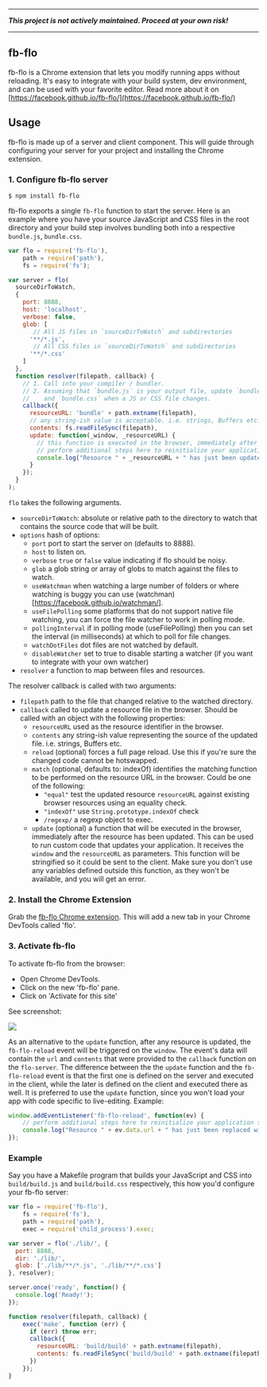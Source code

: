 - - -

**_This project is not actively maintained. Proceed at your own risk!_**

- - - 

fb-flo
---

fb-flo is a Chrome extension that lets you modify running apps without reloading. It's easy to integrate with your build system, dev environment, and can be used with your favorite editor. Read more about it on [https://facebook.github.io/fb-flo/](https://facebook.github.io/fb-flo/)

## Usage

fb-flo is made up of a server and client component. This will guide through configuring your server for your project and installing the Chrome extension.

### 1. Configure fb-flo server

```
$ npm install fb-flo
```

fb-flo exports a single `fb-flo` function to start the server. Here is an example where you have your source JavaScript and CSS files in the root directory and your build step involves bundling both into a respective `bundle.js`, `bundle.css`.

```js
var flo = require('fb-flo'),
    path = require('path'),
    fs = require('fs');

var server = flo(
  sourceDirToWatch,
  {
    port: 8888,
    host: 'localhost',
    verbose: false,
    glob: [
       // All JS files in `sourceDirToWatch` and subdirectories
      '**/*.js',
       // All CSS files in `sourceDirToWatch` and subdirectories
      '**/*.css'
    ]
  },
  function resolver(filepath, callback) {
    // 1. Call into your compiler / bundler.
    // 2. Assuming that `bundle.js` is your output file, update `bundle.js`
    //    and `bundle.css` when a JS or CSS file changes.
    callback({
      resourceURL: 'bundle' + path.extname(filepath),
      // any string-ish value is acceptable. i.e. strings, Buffers etc.
      contents: fs.readFileSync(filepath),
      update: function(_window, _resourceURL) {
        // this function is executed in the browser, immediately after the resource has been updated with new content
        // perform additional steps here to reinitialize your application so it would take advantage of the new resource
        console.log("Resource " + _resourceURL + " has just been updated with new content");
      }
    });
  }
);
```

`flo` takes the following arguments.

* `sourceDirToWatch`: absolute or relative path to the directory to watch that contains the source code that will be built.
* `options` hash of options:
    * `port` port to start the server on (defaults to 8888).
    * `host` to listen on.
    * `verbose` `true` or `false` value indicating if flo should be noisy.
    * `glob` a glob string or array of globs to match against the files to watch.
    * `useWatchman` when watching a large number of folders or where watching is buggy you can use (watchman)[https://facebook.github.io/watchman/].
    * `useFilePolling` some platforms that do not support native file watching, you can force the file watcher to work in polling mode.
    * `pollingInterval` if in polling mode (useFilePolling) then you can set the interval (in milliseconds) at which to poll for file changes.
    * `watchDotFiles` dot files are not watched by default.
    * `disableWatcher` set to true to disable starting a watcher (if you want to integrate with your own watcher)
* `resolver` a function to map between files and resources.

The resolver callback is called with two arguments:

* `filepath` path to the file that changed relative to the watched directory.
* `callback` called to update a resource file in the browser. Should be called with an object with the following properties:
  * `resourceURL` used as the resource identifier in the browser.
  * `contents` any string-ish value representing the source of the updated file. i.e. strings, Buffers etc.
  * `reload` (optional) forces a full page reload. Use this if you're sure the changed code cannot be hotswapped.
  * `match` (optional, defaults to: indexOf) identifies the matching function to be performed on the resource URL in the browser. Could be one of the following:
    * `"equal"` test the updated resource `resourceURL` against existing browser resources using an equality check.
    * `"indexOf"` use `String.prototype.indexOf` check
    * `/regexp/` a regexp object to exec.
  * `update` (optional) a function that will be executed in the browser, immediately after the resource has been updated. This can be used to run custom code that updates your application. It receives the `window` and the `resourceURL` as parameters. This function will be stringified so it could be sent to the client. Make sure you don't use any variables defined outside this function, as they won't be available, and you will get an error.

### 2. Install the Chrome Extension

Grab the [fb-flo Chrome extension](https://chrome.google.com/webstore/detail/ahkfhobdidabddlalamkkiafpipdfchp). This will add a new tab in your Chrome DevTools called 'flo'.

### 3. Activate fb-flo

To activate fb-flo from the browser:

* Open Chrome DevTools.
* Click on the new 'fb-flo' pane.
* Click on 'Activate for this site'

See screenshot:

![](http://i.imgur.com/SamY32i.png)

As an alternative to the `update` function, after any resource is updated, the `fb-flo-reload` event will be triggered on the `window`. The event's data will contain the `url` and `contents` that were provided to the `callback` function on the `flo-server`. The difference between the the `update` function and the `fb-flo-reload` event is that the first one is defined on the server and executed in the client, while the later is defined on the client and executed there as well. It is preferred to use the `update` function, since you won't load your app with code specific to live-editing. Example:
```js
window.addEventListener('fb-flo-reload', function(ev) {
    // perform additional steps here to reinitialize your application so it would take advantage of the new resource
    console.log("Resource " + ev.data.url + " has just been replaced with this new content: " + ev.data.contents);
});
```

### Example

Say you have a Makefile program that builds your JavaScript and CSS into `build/build.js` and `build/build.css` respectively, this how you'd configure your fb-flo server:

```js
var flo = require('fb-flo'),
    fs = require('fs'),
    path = require('path'),
    exec = require('child_process').exec;

var server = flo('./lib/', {
  port: 8888,
  dir: './lib/',
  glob: ['./lib/**/*.js', './lib/**/*.css']
}, resolver);

server.once('ready', function() {
  console.log('Ready!');
});

function resolver(filepath, callback) {
    exec('make', function (err) {
      if (err) throw err;
      callback({
        resourceURL: 'build/build' + path.extname(filepath),
        contents: fs.readFileSync('build/build' + path.extname(filepath)).toString()
      })
    });
}
```
